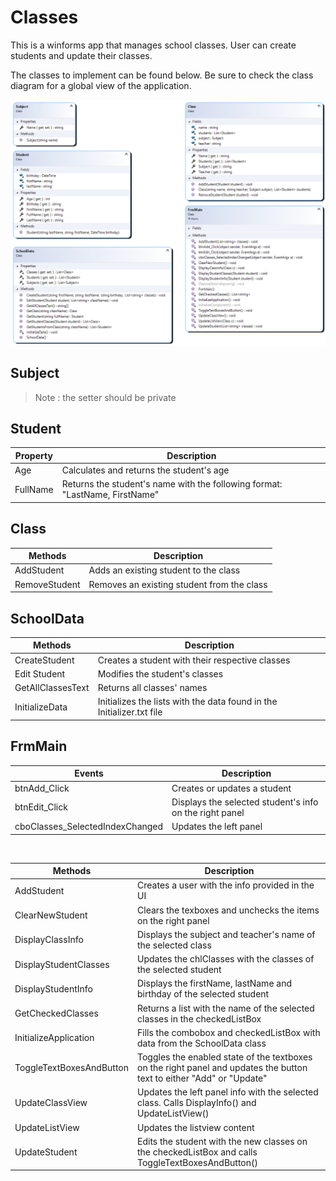 # Classes

This is a winforms app that manages school classes. User can create students and update their classes.

The classes to implement can be found below. Be sure to check the class diagram for a global view of the application.

![Class Diagram](ClassDiagram.png)

## Subject

> Note : the setter should be private

## Student

| Property | Description                                                                 |
| -------- | --------------------------------------------------------------------------- |
| Age      | Calculates and returns the student's age                                    |
| FullName | Returns the student's name with the following format: "LastName, FirstName" |

## Class

| Methods       | Description                                |
| ------------- | ------------------------------------------ |
| AddStudent    | Adds an existing student to the class      |
| RemoveStudent | Removes an existing student from the class |

## SchoolData

| Methods           | Description                                                           |
| ----------------- | --------------------------------------------------------------------- |
| CreateStudent     | Creates a student with their respective classes                       |
| Edit Student      | Modifies the student's classes                                        |
| GetAllClassesText | Returns all classes' names                                            |
| InitializeData    | Initializes the lists with the data found in the Initializer.txt file |

## FrmMain

| Events                          | Description                                             |
| ------------------------------- | ------------------------------------------------------- |
| btnAdd_Click                    | Creates or updates a student                            |
| btnEdit_Click                   | Displays the selected student's info on the right panel |
| cboClasses_SelectedIndexChanged | Updates the left panel                                  |

<br>

| Methods                  | Description                                                                                                           |
| ------------------------ | --------------------------------------------------------------------------------------------------------------------- |
| AddStudent               | Creates a user with the info provided in the UI                                                                       |
| ClearNewStudent          | Clears the texboxes and unchecks the items on the right panel                                                         |
| DisplayClassInfo         | Displays the subject and teacher's name of the selected class                                                         |
| DisplayStudentClasses    | Updates the chlClasses with the classes of the selected student                                                       |
| DisplayStudentInfo       | Displays the firstName, lastName and birthday of the selected student                                                 |
| GetCheckedClasses        | Returns a list with the name of the selected classes in the checkedListBox                                            |
| InitializeApplication    | Fills the combobox and checkedListBox with data from the SchoolData class                                             |
| ToggleTextBoxesAndButton | Toggles the enabled state of the textboxes on the right panel and updates the button text to either "Add" or "Update" |
| UpdateClassView          | Updates the left panel info with the selected class. Calls DisplayInfo() and UpdateListView()                         |
| UpdateListView           | Updates the listview content                                                                                          |
| UpdateStudent            | Edits the student with the new classes on the checkedListBox and calls ToggleTextBoxesAndButton()                     |
